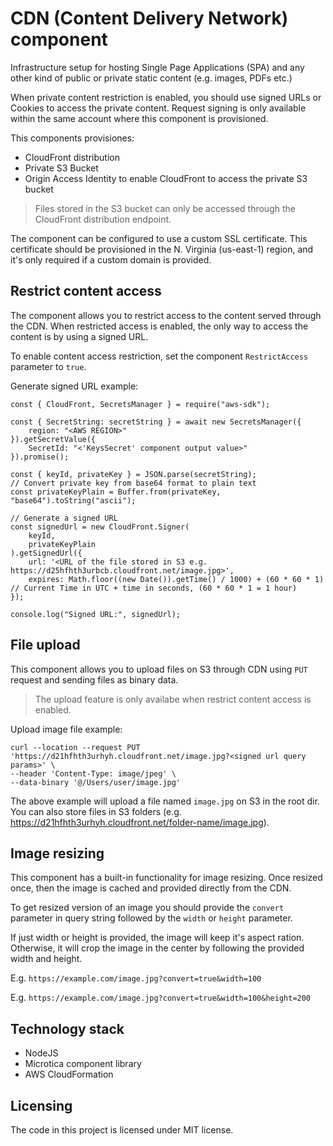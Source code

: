 # CDN (Content Delivery Network) component

Infrastructure setup for hosting Single Page Applications (SPA) and any other kind of public or private static content (e.g. images, PDFs etc.)

When private content restriction is enabled, you should use signed URLs or Cookies to access the private content. Request signing is only available within the same account where this component is provisioned.

This components provisiones:
- CloudFront distribution
- Private S3 Bucket
- Origin Access Identity to enable CloudFront to access the private S3 bucket

> Files stored in the S3 bucket can only be accessed through the CloudFront distribution endpoint.

The component can be configured to use a custom SSL certificate. This certificate should be provisioned in the N. Virginia (us-east-1) region, and it's only required if a custom domain is provided.

## Restrict content access

The component allows you to restrict access to the content served through the CDN. When restricted access is enabled, the only way to access the content is by using a signed URL.

To enable content access restriction, set the component `RestrictAccess` parameter to `true`.

Generate signed URL example:
```
const { CloudFront, SecretsManager } = require("aws-sdk");

const { SecretString: secretString } = await new SecretsManager({
    region: "<AWS REGION>"
}).getSecretValue({
    SecretId: "<'KeysSecret' component output value>"
}).promise();

const { keyId, privateKey } = JSON.parse(secretString);
// Convert private key from base64 format to plain text
const privateKeyPlain = Buffer.from(privateKey, "base64").toString("ascii");

// Generate a signed URL
const signedUrl = new CloudFront.Signer(
    keyId,
    privateKeyPlain
).getSignedUrl({
    url: '<URL of the file stored in S3 e.g. https://d25hfhth3urbcb.cloudfront.net/image.jpg>',
    expires: Math.floor((new Date()).getTime() / 1000) + (60 * 60 * 1) // Current Time in UTC + time in seconds, (60 * 60 * 1 = 1 hour)
});

console.log("Signed URL:", signedUrl);
```

## File upload
This component allows you to upload files on S3 through CDN using `PUT` request and sending files as binary data.

> The upload feature is only availabe when restrict content access is enabled.

Upload image file example:
```
curl --location --request PUT 'https://d21hfhth3urhyh.cloudfront.net/image.jpg?<signed url query params>' \
--header 'Content-Type: image/jpeg' \
--data-binary '@/Users/user/image.jpg'
```

The above example will upload a file named `image.jpg` on S3 in the root dir. You can also store files in S3 folders (e.g. https://d21hfhth3urhyh.cloudfront.net/folder-name/image.jpg).

## Image resizing
This component has a built-in functionality for image resizing. Once resized once, then the image is cached and provided directly from the CDN.

To get resized version of an image you should provide the `convert` parameter in query string followed by the `width` or `height` parameter.

If just width or height is provided, the image will keep it's aspect ration. Otherwise, it will crop the image in the center by following the provided width and height.

E.g. `https://example.com/image.jpg?convert=true&width=100`

E.g. `https://example.com/image.jpg?convert=true&width=100&height=200`
## Technology stack
- NodeJS
- Microtica component library
- AWS CloudFormation

## Licensing

The code in this project is licensed under MIT license.